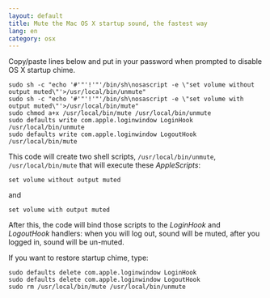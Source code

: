 ```yaml
---
layout: default
title: Mute the Mac OS X startup sound, the fastest way
lang: en
category: osx
---
```




 Copy/paste lines below and put in your password when prompted to disable OS X startup chime.


<!--more-->


	sudo sh -c "echo '#'"'!'"'/bin/sh\nosascript -e \"set volume without output muted\"'>/usr/local/bin/unmute"
	sudo sh -c "echo '#'"'!'"'/bin/sh\nosascript -e \"set volume with output muted\"'>/usr/local/bin/mute"
	sudo chmod a+x /usr/local/bin/mute /usr/local/bin/unmute
	sudo defaults write com.apple.loginwindow LoginHook /usr/local/bin/unmute
	sudo defaults write com.apple.loginwindow LogoutHook /usr/local/bin/mute


This code will create two shell scripts, `/usr/local/bin/unmute`, `/usr/local/bin/mute` that will execute these _AppleScripts_:

	set volume without output muted

and

	set volume with output muted

After this, the code will bind those scripts to the _LoginHook_ and _LogoutHook_ handlers: when you will log out, sound will be muted, after you logged in, sound will be un-muted. 

 If you want to restore startup chime, type:
   
	sudo defaults delete com.apple.loginwindow LoginHook
	sudo defaults delete com.apple.loginwindow LogoutHook
	sudo rm /usr/local/bin/mute /usr/local/bin/unmute
